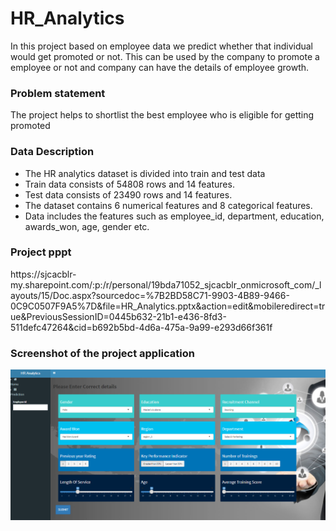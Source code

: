 # HR_Analytics
In this project based on employee data we predict whether that individual would get promoted or not. This can be used by the company to promote a employee or not and company can have the details of employee growth.

### **Problem statement**
The project helps to shortlist the best employee who is eligible for getting promoted 

### **Data Description**
- The HR analytics dataset is divided into train and test data
- Train data consists of 54808 rows and 14 features.
- Test data consists of 23490 rows and 14 features.
- The dataset contains 6 numerical features and 8 categorical features.
- Data includes the features such as employee_id, department, education, awards_won, age, gender etc.

### **Project pppt**
<div>https://sjcacblr-my.sharepoint.com/:p:/r/personal/19bda71052_sjcacblr_onmicrosoft_com/_layouts/15/Doc.aspx?sourcedoc=%7B2BD58C71-9903-4B89-9466-0C9C0507F9A5%7D&file=HR_Analytics.pptx&action=edit&mobileredirect=true&PreviousSessionID=0445b632-21b1-e436-8fd3-511defc47264&cid=b692b5bd-4d6a-475a-9a99-e293d66f361f</div>

 ### **Screenshot of the project application**
 ![alt text](ui_screenshot.png)
